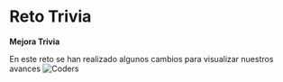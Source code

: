# Reto Trivia #

**Mejora Trivia**

En este reto se han realizado algunos cambios para visualizar nuestros avances 
![Coders](https://technical.ly/dc/wp-content/uploads/sites/5/2016/02/GirlsWhoCode.jpg)
